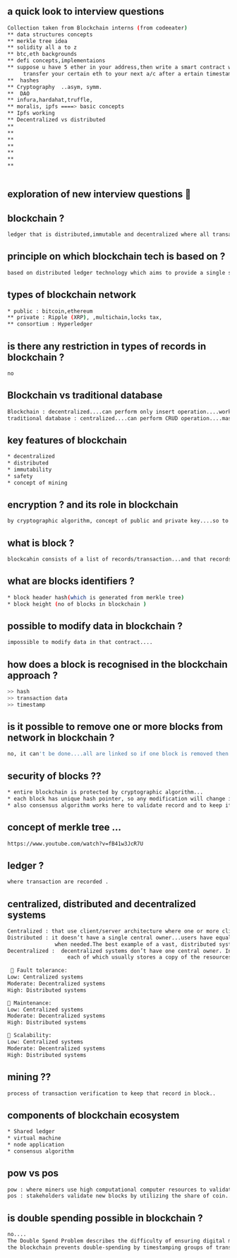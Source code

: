 
## a quick look to interview questions 
```bash 
Collection taken from Blockchain interns (from codeeater)
** data structures concepts
** merkle tree idea
** solidity all a to z 
** btc,eth backgrounds 
** defi concepts,implementaions
** suppose u have 5 ether in your address,then write a smart contract which can
     transfer your certain eth to your next a/c after a ertain timestamp.
**  hashes 
** Cryptography  ..asym, symm.
**  DAO
** infura,hardahat,truffle,
** moralis, ipfs ====> basic concepts 
** Ipfs working 
** Decentralized vs distributed 
**
**
**
**
**
**
**   
 
```
## exploration of new interview questions 🦖

## blockchain ?
```bash 
ledger that is distributed,immutable and decentralized where all transaction are protected by cryptographic algorithm.
```
## principle on which blockchain tech is based on ? 
```bash
based on distributed ledger technology which aims to provide a single source of truth being distributed across network.
```
## types of blockchain network 
```bash 
* public : bitcoin,ethereum
** private : Ripple (XRP), ,multichain,locks tax,
** consortium : Hyperledger
```
## is there any restriction in types of records in blockchain ?
```bash
no
```
## Blockchain vs traditional database 
```bash 
Blockchain : decentralized....can perform only insert operation....work on peer to peer network 
traditional database : centralized....can perform CRUD operation....master-slave concept 
```
## key features of blockchain 
```bash
* decentralized
* distributed 
* immutability 
* safety
* concept of mining
```
## encryption ? and its role in blockchain 
```bash 
by cryptographic algorithm, concept of public and private key....so to provide authenticity. 
```
## what is block ? 
```bash
blockcahin consists of a list of records/transaction...and that records are stored in blocks... 
```
## what are blocks identifiers ?
```bash 
* block header hash(which is generated from merkle tree) 
* block height (no of blocks in blockchain )
```
## possible to modify data in blockchain ?
```bash
impossible to modify data in that contract....
```
## how does a block is recognised in the blockchain approach ?
```bash 
>> hash
>> transaction data
>> timestamp
```
## is it possible to remove one or more blocks from network in blockchain ?
```bash
no, it can't be done....all are linked so if one block is removed then the chain will break
```
## security of blocks ??
```bash 
* entire blockchain is protected by cryptographic algorithm...
* each block has unique hash pointer, so any modification will change in others too(that will break the chain) so security is tight here.
* also consensus algorithm works here to validate record and to keep it in blocks....Consensus algos : pow,pos,poa, etc

```
## concept of merkle tree ...
```bash
https://www.youtube.com/watch?v=fB41w3JcR7U 

```
## ledger ? 
```bash 
where transaction are recorded . 
```
## centralized, distributed and decentralized systems
```bash
Centralized : that use client/server architecture where one or more client nodes are directly connected to a central server.
Distributed : it doesn’t have a single central owner...users have equal access to data, though user privileges can be enabled 
               when needed.The best example of a vast, distributed system is the internet itself.
Decentralized :  decentralized systems don’t have one central owner. Instead, they use multiple central owners,
                   each of which usually stores a copy of the resources users can access.
 
 💪 Fault tolerance:
Low: Centralized systems
Moderate: Decentralized systems
High: Distributed systems

🔧 Maintenance:
Low: Centralized systems
Moderate: Decentralized systems
High: Distributed systems

🚀 Scalability:
Low: Centralized systems
Moderate: Decentralized systems
High: Distributed systems

```
## mining ?? 
```bash 
process of transaction verification to keep that record in block..
```
## components of blockchain ecosystem 
```bash
* Shared ledger 
* virtual machine 
* node application
* consensus algorithm 

```
## pow vs pos 
```bash 
pow : where miners use high computational computer resources to validate..consume more energy...miners receive block rewards 
pos : stakeholders validate new blocks by utilizing the share of coin...consume less energy....validaters receive transaction fee as reward.

```
## is double spending possible in blockchain ? 
```bash
no....
The Double Spend Problem describes the difficulty of ensuring digital money is not easily duplicated.
the blockchain prevents double-spending by timestamping groups of transactions and then broadcasting them to all of the nodes in the bitcoin network
```

